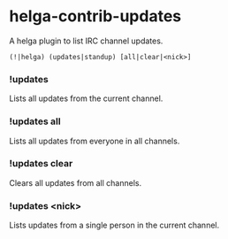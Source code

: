 helga-contrib-updates
=====================

A helga plugin to list IRC channel updates.

    (!|helga) (updates|standup) [all|clear|<nick>]

### !updates
Lists all updates from the current channel.

### !updates all
Lists all updates from everyone in all channels.

### !updates clear
Clears all updates from all channels.

### !updates &lt;nick&gt;
Lists updates from a single person in the current channel.
